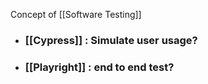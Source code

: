 Concept of [[Software Testing]] 

- ### [[Cypress]] : Simulate user usage?
- ### [[Playright]] : end to end test?